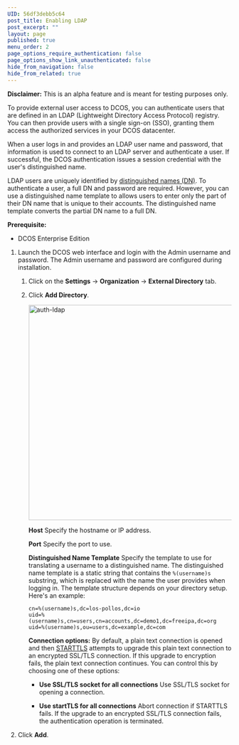 ```yaml
---
UID: 56df3debb5c64
post_title: Enabling LDAP
post_excerpt: ""
layout: page
published: true
menu_order: 2
page_options_require_authentication: false
page_options_show_link_unauthenticated: false
hide_from_navigation: false
hide_from_related: true
---
```

**Disclaimer:** This is an alpha feature and is meant for testing purposes only.

To provide external user access to DCOS, you can authenticate users that are defined in an LDAP (Lightweight Directory Access Protocol) registry. You can then provide users with a single sign-on (SSO), granting them access the authorized services in your DCOS datacenter.

When a user logs in and provides an LDAP user name and password, that information is used to connect to an LDAP server and authenticate a user. If successful, the DCOS authentication issues a session credential with the user's distinguished name.

LDAP users are uniquely identified by [distinguished names (DN)][1]. To authenticate a user, a full DN and password are required. However, you can use a distinguished name template to allows users to enter only the part of their DN name that is unique to their accounts. The distinguished name template converts the partial DN name to a full DN.

**Prerequisite:**

*   DCOS Enterprise Edition

1.  Launch the DCOS web interface and login with the Admin username and password. The Admin username and password are configured during installation.
    
    1.  Click on the **Settings** -> **Organization** -> **External Directory** tab.
    
    2.  Click **Add Directory**.
        
        <a href="https://docs.mesosphere.com/wp-content/uploads/2016/02/auth-ldap.gif" rel="attachment wp-att-3790"><img src="https://docs.mesosphere.com/wp-content/uploads/2016/02/auth-ldap-800x484.gif" alt="auth-ldap" width="800" height="484" class="alignnone size-large wp-image-3790" /></a>
        
        **Host** Specify the hostname or IP address.
        
        **Port** Specify the port to use.
        
        **Distinguished Name Template** Specify the template to use for translating a username to a distinguished name. The distinguished name template is a static string that contains the `%(username)s` substring, which is replaced with the name the user provides when logging in. The template structure depends on your directory setup. Here's an example:
        
            cn=%(username)s,dc=los-pollos,dc=io
            uid=%(username)s,cn=users,cn=accounts,dc=demo1,dc=freeipa,dc=org
            uid=%(username)s,ou=users,dc=example,dc=com
            
        
        **Connection options:** By default, a plain text connection is opened and then [STARTTLS][2] attempts to upgrade this plain text connection to an encrypted SSL/TLS connection. If this upgrade to encryption fails, the plain text connection continues. You can control this by choosing one of these options:
        
        *   **Use SSL/TLS socket for all connections** Use SSL/TLS socket for opening a connection.
        
        *   **Use startTLS for all connections** Abort connection if STARTTLS fails. If the upgrade to an encrypted SSL/TLS connection fails, the authentication operation is terminated.

2.  Click **Add**.

 [1]: https://www.ldap.com/ldap-dns-and-rdns
 [2]: https://en.wikipedia.org/wiki/STARTTLS